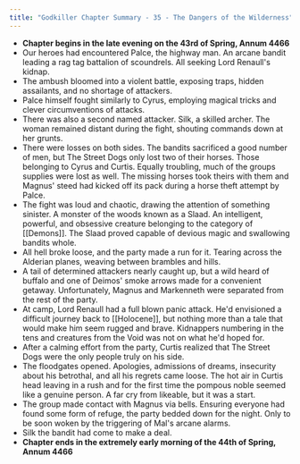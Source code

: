 ```yaml
---
title: "Godkiller Chapter Summary - 35 - The Dangers of the Wilderness"
---
```

- **Chapter begins in the late evening on the 43rd of Spring, Annum 4466**
- Our heroes had encountered Palce, the highway man. An arcane bandit leading a rag tag battalion of scoundrels. All seeking Lord Renaull's kidnap.
- The ambush bloomed into a violent battle, exposing traps, hidden assailants, and no shortage of attackers.
- Palce himself fought similarly to Cyrus, employing magical tricks and clever circumventions of attacks.
- There was also a second named attacker. Silk, a skilled archer. The woman remained distant during the fight, shouting commands down at her grunts.
- There were losses on both sides. The bandits sacrificed a good number of men, but The Street Dogs only lost two of their horses. Those belonging to Cyrus and Curtis. Equally troubling, much of the groups supplies were lost as well. The missing horses took theirs with them and Magnus' steed had kicked off its pack during a horse theft attempt by Palce.
- The fight was loud and chaotic, drawing the attention of something sinister. A monster of the woods known as a Slaad. An intelligent, powerful, and obsessive creature belonging to the category of [[Demons]]. The Slaad proved capable of devious magic and swallowing bandits whole.
- All hell broke loose, and the party made a run for it. Tearing across the Alderian planes, weaving between brambles and hills.
- A tail of determined attackers nearly caught up, but a wild heard of buffalo and one of Deimos' smoke arrows made for a convenient getaway. Unfortunately, Magnus and Markenneth were separated from the rest of the party.
- At camp, Lord Renaull had a full blown panic attack. He'd envisioned a difficult journey back to [[Holocene]], but nothing more than a tale that would make him seem rugged and brave. Kidnappers numbering in the tens and creatures from the Void was not on what he'd hoped for.
- After a calming effort from the party, Curtis realized that The Street Dogs were the only people truly on his side.
- The floodgates opened. Apologies, admissions of dreams, insecurity about his betrothal, and all his regrets came loose. The hot air in Curtis head leaving in a rush and for the first time the pompous noble seemed like a genuine person. A far cry from likeable, but it was a start.
- The group made contact with Magnus via bells. Ensuring everyone had found some form of refuge, the party bedded down for the night. Only to be soon woken by the triggering of Mal's arcane alarms.
- Silk the bandit had come to make a deal.
- **Chapter ends in the extremely early morning of the 44th of Spring, Annum 4466**